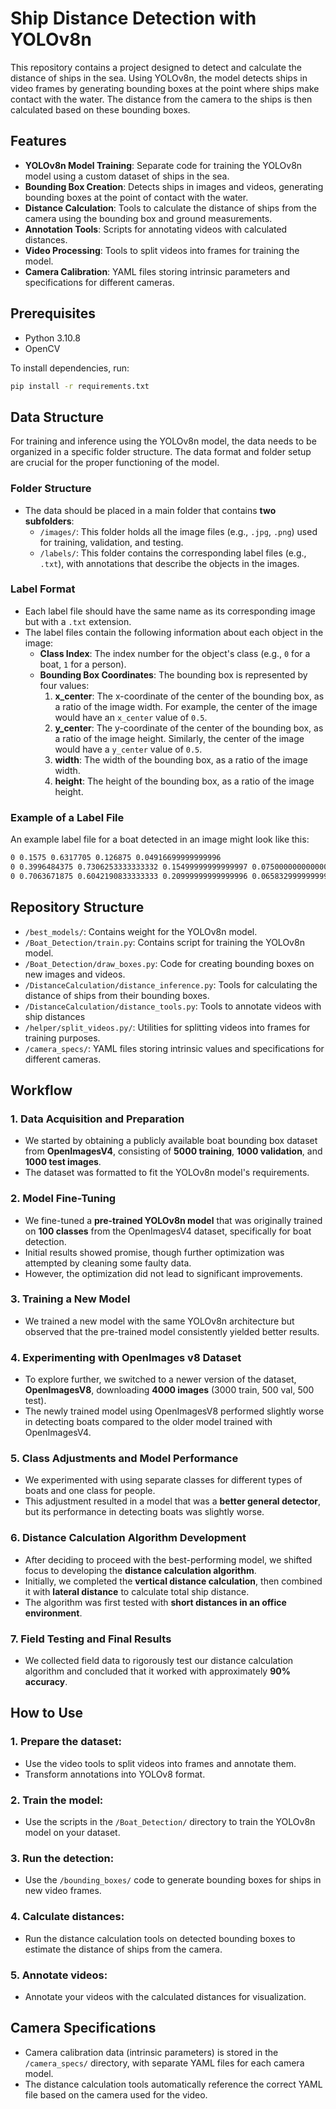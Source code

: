 # Ship Distance Detection with YOLOv8n

This repository contains a project designed to detect and calculate the distance of ships in the sea. Using YOLOv8n, the model detects ships in video frames by generating bounding boxes at the point where ships make contact with the water. The distance from the camera to the ships is then calculated based on these bounding boxes.

## Features

- **YOLOv8n Model Training**: Separate code for training the YOLOv8n model using a custom dataset of ships in the sea.
- **Bounding Box Creation**: Detects ships in images and videos, generating bounding boxes at the point of contact with the water.
- **Distance Calculation**: Tools to calculate the distance of ships from the camera using the bounding box and ground measurements.
- **Annotation Tools**: Scripts for annotating videos with calculated distances.
- **Video Processing**: Tools to split videos into frames for training the model.
- **Camera Calibration**: YAML files storing intrinsic parameters and specifications for different cameras.

## Prerequisites

- Python 3.10.8
- OpenCV

To install dependencies, run:

```bash
pip install -r requirements.txt

```
## Data Structure

For training and inference using the YOLOv8n model, the data needs to be organized in a specific folder structure. The data format and folder setup are crucial for the proper functioning of the model.

### Folder Structure
- The data should be placed in a main folder that contains **two subfolders**:
  - `/images/`: This folder holds all the image files (e.g., `.jpg`, `.png`) used for training, validation, and testing.
  - `/labels/`: This folder contains the corresponding label files (e.g., `.txt`), with annotations that describe the objects in the images.

### Label Format
- Each label file should have the same name as its corresponding image but with a `.txt` extension.
- The label files contain the following information about each object in the image:
  - **Class Index**: The index number for the object's class (e.g., `0` for a boat, `1` for a person).
  - **Bounding Box Coordinates**: The bounding box is represented by four values:
    1. **x_center**: The x-coordinate of the center of the bounding box, as a ratio of the image width. For example, the center of the image would have an `x_center` value of `0.5`.
    2. **y_center**: The y-coordinate of the center of the bounding box, as a ratio of the image height. Similarly, the center of the image would have a `y_center` value of `0.5`.
    3. **width**: The width of the bounding box, as a ratio of the image width.
    4. **height**: The height of the bounding box, as a ratio of the image height.

### Example of a Label File

An example label file for a boat detected in an image might look like this:

```bash
0 0.1575 0.6317705 0.126875 0.04916699999999996
0 0.3996484375 0.7306253333333332 0.15499999999999997 0.07500000000000018
0 0.7063671875 0.6042190833333333 0.20999999999999996 0.06583299999999996

```



## Repository Structure
- `/best_models/`: Contains weight for the YOLOv8n model.
- `/Boat_Detection/train.py`: Contains script for training the YOLOv8n model.
- `/Boat_Detection/draw_boxes.py`: Code for creating bounding boxes on new images and videos.
- `/DistanceCalculation/distance_inference.py`: Tools for calculating the distance of ships from their bounding boxes.
- `/DistanceCalculation/distance_tools.py`: Tools to annotate videos with ship distances
- `/helper/split_videos.py/`: Utilities for splitting videos into frames for training purposes.
- `/camera_specs/`: YAML files storing intrinsic values and specifications for different cameras.

## Workflow

### 1. Data Acquisition and Preparation
- We started by obtaining a publicly available boat bounding box dataset from **OpenImagesV4**, consisting of **5000 training**, **1000 validation**, and **1000 test images**.
- The dataset was formatted to fit the YOLOv8n model's requirements.

### 2. Model Fine-Tuning
- We fine-tuned a **pre-trained YOLOv8n model** that was originally trained on **100 classes** from the OpenImagesV4 dataset, specifically for boat detection.
- Initial results showed promise, though further optimization was attempted by cleaning some faulty data.
- However, the optimization did not lead to significant improvements.

### 3. Training a New Model
- We trained a new model with the same YOLOv8n architecture but observed that the pre-trained model consistently yielded better results.

### 4. Experimenting with OpenImages v8 Dataset
- To explore further, we switched to a newer version of the dataset, **OpenImagesV8**, downloading **4000 images** (3000 train, 500 val, 500 test).
- The newly trained model using OpenImagesV8 performed slightly worse in detecting boats compared to the older model trained with OpenImagesV4.

### 5. Class Adjustments and Model Performance
- We experimented with using separate classes for different types of boats and one class for people.
- This adjustment resulted in a model that was a **better general detector**, but its performance in detecting boats was slightly worse.

### 6. Distance Calculation Algorithm Development
- After deciding to proceed with the best-performing model, we shifted focus to developing the **distance calculation algorithm**.
- Initially, we completed the **vertical distance calculation**, then combined it with **lateral distance** to calculate total ship distance.
- The algorithm was first tested with **short distances in an office environment**.

### 7. Field Testing and Final Results
- We collected field data to rigorously test our distance calculation algorithm and concluded that it worked with approximately **90% accuracy**.



## How to Use

### 1. **Prepare the dataset**:
   - Use the video tools to split videos into frames and annotate them.
   - Transform annotations into YOLOv8 format.

### 2. **Train the model**:
   - Use the scripts in the `/Boat_Detection/` directory to train the YOLOv8n model on your dataset.

### 3. **Run the detection**:
   - Use the `/bounding_boxes/` code to generate bounding boxes for ships in new video frames.

### 4. **Calculate distances**:
   - Run the distance calculation tools on detected bounding boxes to estimate the distance of ships from the camera.

### 5. **Annotate videos**:
   - Annotate your videos with the calculated distances for visualization.


## Camera Specifications

- Camera calibration data (intrinsic parameters) is stored in the `/camera_specs/` directory, with separate YAML files for each camera model.
- The distance calculation tools automatically reference the correct YAML file based on the camera used for the video.